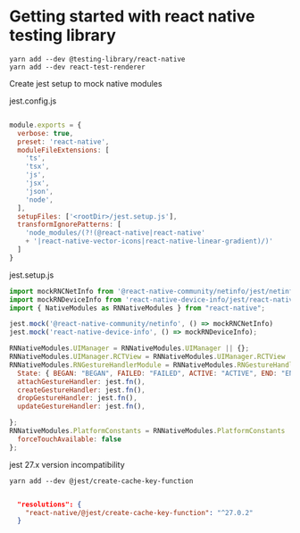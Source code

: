 # Getting started with react native testing library

    yarn add --dev @testing-library/react-native
    yarn add --dev react-test-renderer 


Create jest setup to mock native modules

jest.config.js

```javascript

module.exports = {
  verbose: true,
  preset: 'react-native',
  moduleFileExtensions: [
    'ts',
    'tsx',
    'js',
    'jsx',
    'json',
    'node',
  ],
  setupFiles: ['<rootDir>/jest.setup.js'],
  transformIgnorePatterns: [
    'node_modules/(?!(@react-native|react-native'
    + '|react-native-vector-icons|react-native-linear-gradient)/)'
  ]
}

```

jest.setup.js

```javascript
import mockRNCNetInfo from '@react-native-community/netinfo/jest/netinfo-mock.js'
import mockRNDeviceInfo from 'react-native-device-info/jest/react-native-device-info-mock'
import { NativeModules as RNNativeModules } from "react-native";

jest.mock('@react-native-community/netinfo', () => mockRNCNetInfo)
jest.mock('react-native-device-info', () => mockRNDeviceInfo);

RNNativeModules.UIManager = RNNativeModules.UIManager || {};
RNNativeModules.UIManager.RCTView = RNNativeModules.UIManager.RCTView || {};
RNNativeModules.RNGestureHandlerModule = RNNativeModules.RNGestureHandlerModule || {
  State: { BEGAN: "BEGAN", FAILED: "FAILED", ACTIVE: "ACTIVE", END: "END" },
  attachGestureHandler: jest.fn(),
  createGestureHandler: jest.fn(),
  dropGestureHandler: jest.fn(),
  updateGestureHandler: jest.fn(),

};
RNNativeModules.PlatformConstants = RNNativeModules.PlatformConstants || {
  forceTouchAvailable: false
};

```

jest 27.x version incompatibility


    yarn add --dev @jest/create-cache-key-function

```json

  "resolutions": {
    "react-native/@jest/create-cache-key-function": "^27.0.2"
  }

```
